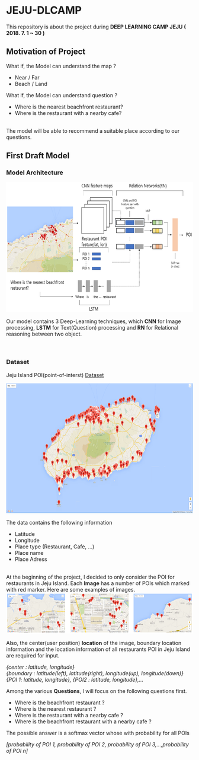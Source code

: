 # JEJU-DLCAMP

This repository is about the project during **DEEP LEARNING CAMP JEJU ( 2018. 7. 1 ~ 30 )**

## Motivation of Project

What if, the Model can understand the map ?
  * Near / Far
  * Beach / Land
  
  
What if, the Model can understand question ?
  * Where is the nearest beachfront restaurant?
  * Where is the restaurant with a nearby cafe?
  
<br/>
The model will be able to recommend a suitable place according to our questions.

## First Draft Model

### Model Architecture
<p align="center">
    <img src="Figure/first_model.png" height="350"/>
</p>

Our model contains 3 Deep-Learning techniques, which **CNN** for Image processing, **LSTM** for Text(Question) processing and
**RN** for Relational reasoning between two object.<br/><br/><br/>


### Dataset

Jeju Island POI(point-of-interst) [Dataset](https://www.data.go.kr/dataset/15004770/fileData.do)
<p align="center">
    <img src="Figure/Jeju_all_restarant.png" height="350"/>
</p>

The data contains the following information
* Latitude
* Longitude
* Place type (Restaurant, Cafe, ...)
* Place name
* Place Adress<br/><br/>

At the beginning of the project, I decided to only consider the POI for restaurants in Jeju Island. Each **Image** has a number of 
POIs which marked with red marker. Here are some examples of images.
<img src="/Figure/image_sample.png" alt="drawing"/>

Also, the center(user position) **location** of the image, boundary location information and the location information of all restaurants POI in Jeju Island are required for input.

*{center : latitude, longitude}<br/>
{boundary : latitude(left), latitude(right), longitude(up), longitude(down)}<br/>
{POI 1: latitude, longitude}, {POI2 : latitude, longitude},...*


Among the various **Questions**, I will focus on the following questions first.<br/>
* Where is the beachfront restaurant ?
* Where is the nearest restaurant ?
* Where is the restaurant with a nearby cafe ?
* Where is the beachfront restaurant with a nearby cafe ?

The possible answer is a softmax vector whose with probability for all POIs

*[probability of POI 1, probability of POI 2, probability of POI 3,...,probability of POI n]*
